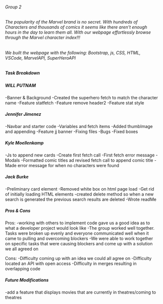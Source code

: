 ###### Group 2 ######

###### The popularity of the Marvel brand is no secret. With hundreds of Characters and thousands of comics it seems like there aren't enough hours in the day to learn them all. With our webpage effortlessly browse through the Marvel character index!!! ######
###### We built the webpage with the following: Bootstrap, js, CSS, HTML, VSCode, MarvelAPI, SuperHeroAPI #####

##### Task Breakdown ##### 

##### WILL PUTNAM #####
-Banner & Background
-Created the superhero fetch to match the character name
-Feature statfetch 
-Feature remove header2
-Feature stat style

##### Jennifer Jimenez #####
-Navbar and starter code
-Variables and fetch items 
-Added thumbImage and appending
-Feature jj banner 
-Fixing files 
-Bugs
-Fixed boxes

##### Kyle Moellenkamp #####
-Js to append new cards
-Create first fetch call 
-First fetch error message
-Modals
-Formatted comic titles ad revised fetch call to append comic title
-Made error message for when no characters were found

##### Jack Burke #####
-Preliminary card element 
-Removed white box on html page load
-Get rid of initially loading HTML elements 
-created delete method so when a new search is generated the previous search results are deleted
-Wrote readMe 

##### Pros & Cons #####
Pros: 
-working with others to implement code gave us a good idea as to what a developer project would look like 
-The group worked well together. Tasks were broken up evenly and everyone communicated well when it came to pulling and overcoming blockers
-We were able to work together on specific tasks that were causing blockers and come up with a solution we all agreed on

Cons: 
-Difficulty coming up with an idea we could all agree on
-Difficulty located an API with open access
-Difficulty in merges resulting in overlapping code

##### Future Modifications #####
-add a feature that displays movies that are currently in theatres/coming to theatres